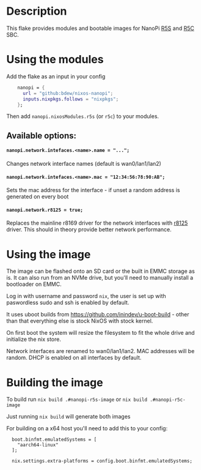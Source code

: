 # Description

This flake provides modules and bootable images for NanoPi [R5S](https://wiki.friendlyelec.com/wiki/index.php/NanoPi_R5S) and [R5C](https://wiki.friendlyelec.com/wiki/index.php/NanoPi_R5C) SBC.

# Using the modules

Add the flake as an input in your config 

```nix
    nanopi = {
      url = "github:bdew/nixos-nanopi";
      inputs.nixpkgs.follows = "nixpkgs";
    };
```

Then add `nanopi.nixosModules.r5s` (or `r5c`) to your modules.

## Available options:

#### `nanopi.network.intefaces.<name>.name = "...";`
  
Changes network interface names (default is wan0/lan1/lan2)

#### `nanopi.network.intefaces.<name>.mac = "12:34:56:78:90:AB";`

Sets the mac address for the interface - if unset a random address is generated on every boot

#### `nanopi.network.r8125 = true;`

Replaces the mainline r8169 driver for the network interfaces with [r8125](https://salsa.debian.org/debian/r8125) driver. This should in theory provide better network performance.

# Using the image

The image can be flashed onto an SD card or the built in EMMC storage as is. It can also run from an NVMe drive, but you'll need to manually install a bootloader on EMMC.

Log in with username and password `nix`, the user is set up with paswordless sudo and ssh is enabled by default.

It uses uboot builds from https://github.com/inindev/u-boot-build - other than that everything else is stock NixOS with stock kernel.

On first boot the system will resize the filesystem to fit the whole drive and initialize the nix store.

Network interfaces are renamed to wan0/lan1/lan2. MAC addresses will be random. DHCP is enabled on all interfaces by default.

# Building the image

To build run `nix build .#nanopi-r5s-image` or `nix build .#nanopi-r5c-image`

Just running `nix build` will generate both images

For building on a x64 host you'll need to add this to your config:

```
  boot.binfmt.emulatedSystems = [
    "aarch64-linux"
  ];

  nix.settings.extra-platforms = config.boot.binfmt.emulatedSystems;
```

